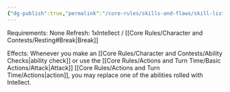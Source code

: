 ```yaml
---
{"dg-publish":true,"permalink":"/core-rules/skills-and-flaws/skill-list/intelect/rank-2/flash-of-intellect/"}
---
```


Requirements: None
Refresh: 1xIntellect / [[Core Rules/Character and Contests/Resting#Break\|Break]]

Effects:
Whenever you make an [[Core Rules/Character and Contests/Ability Checks\|ability check]] or use the [[Core Rules/Actions and Turn Time/Basic Actions/Attack\|Attack]] [[Core Rules/Actions and Turn Time/Actions\|action]], you may replace one of the abilities rolled with Intellect.